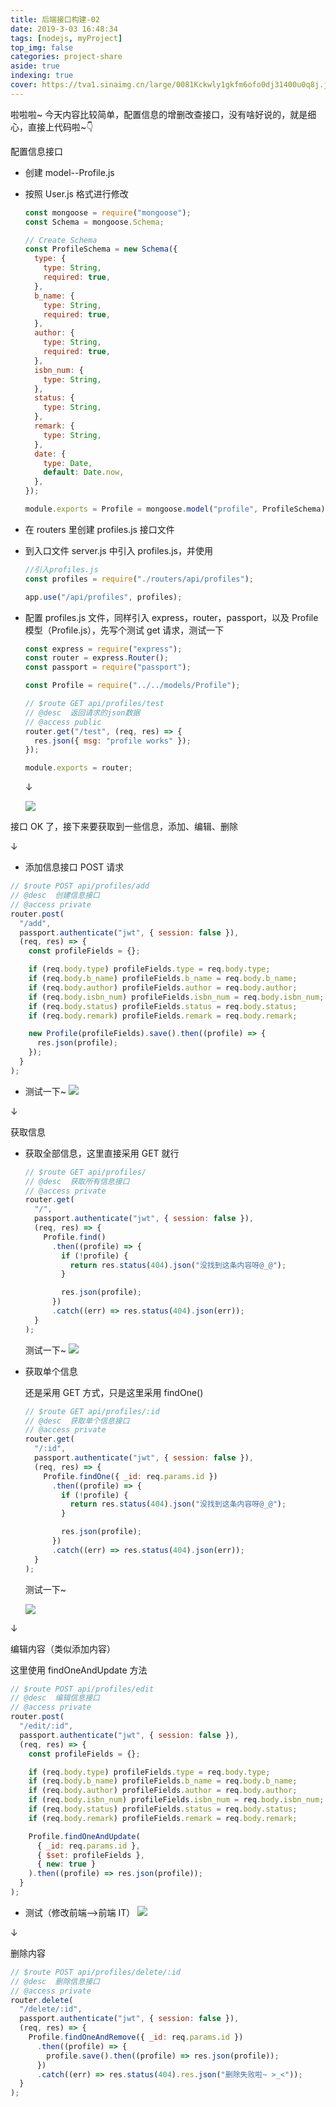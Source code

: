 ```yaml
---
title: 后端接口构建-02
date: 2019-3-03 16:48:34
tags: [nodejs, myProject]
top_img: false
categories: project-share
aside: true
indexing: true
cover: https://tva1.sinaimg.cn/large/0081Kckwly1gkfm6ofo0dj31400u0q8j.jpg
---
```


啦啦啦~
今天内容比较简单，配置信息的增删改查接口，没有啥好说的，就是细心，直接上代码啦~👇

配置信息接口

- 创建 model--Profile.js

- 按照 User.js 格式进行修改

  ```js
  const mongoose = require("mongoose");
  const Schema = mongoose.Schema;

  // Create Schema
  const ProfileSchema = new Schema({
    type: {
      type: String,
      required: true,
    },
    b_name: {
      type: String,
      required: true,
    },
    author: {
      type: String,
      required: true,
    },
    isbn_num: {
      type: String,
    },
    status: {
      type: String,
    },
    remark: {
      type: String,
    },
    date: {
      type: Date,
      default: Date.now,
    },
  });

  module.exports = Profile = mongoose.model("profile", ProfileSchema);
  ```

- 在 routers 里创建 profiles.js 接口文件

- 到入口文件 server.js 中引入 profiles.js，并使用

  ```js
  //引入profiles.js
  const profiles = require("./routers/api/profiles");

  app.use("/api/profiles", profiles);
  ```

- 配置 profiles.js 文件，同样引入 express，router，passport，以及 Profile 模型（Profile.js），先写个测试 get 请求，测试一下

  ```js
  const express = require("express");
  const router = express.Router();
  const passport = require("passport");

  const Profile = require("../../models/Profile");

  // $route GET api/profiles/test
  // @desc  返回请求的json数据
  // @access public
  router.get("/test", (req, res) => {
    res.json({ msg: "profile works" });
  });

  module.exports = router;
  ```

  ↓

  ![](https://tva1.sinaimg.cn/large/007S8ZIlly1ghxaamvf3vj30ek0c7jrp.jpg)

接口 OK 了，接下来要获取到一些信息，添加、编辑、删除

↓

- 添加信息接口 POST 请求

```js
// $route POST api/profiles/add
// @desc  创建信息接口
// @access private
router.post(
  "/add",
  passport.authenticate("jwt", { session: false }),
  (req, res) => {
    const profileFields = {};

    if (req.body.type) profileFields.type = req.body.type;
    if (req.body.b_name) profileFields.b_name = req.body.b_name;
    if (req.body.author) profileFields.author = req.body.author;
    if (req.body.isbn_num) profileFields.isbn_num = req.body.isbn_num;
    if (req.body.status) profileFields.status = req.body.status;
    if (req.body.remark) profileFields.remark = req.body.remark;

    new Profile(profileFields).save().then((profile) => {
      res.json(profile);
    });
  }
);
```

- 测试一下~
  ![](https://tva1.sinaimg.cn/large/007S8ZIlly1ghxc514z5ij30k70ey75i.jpg)

↓

获取信息

- 获取全部信息，这里直接采用 GET 就行

  ```js
  // $route GET api/profiles/
  // @desc  获取所有信息接口
  // @access private
  router.get(
    "/",
    passport.authenticate("jwt", { session: false }),
    (req, res) => {
      Profile.find()
        .then((profile) => {
          if (!profile) {
            return res.status(404).json("没找到这条内容呀@_@");
          }

          res.json(profile);
        })
        .catch((err) => res.status(404).json(err));
    }
  );
  ```

  测试一下~
  ![](https://tva1.sinaimg.cn/large/007S8ZIlly1ghxcmar20zj30i60hmwfw.jpg)

- 获取单个信息

  还是采用 GET 方式，只是这里采用 findOne()

  ```js
  // $route GET api/profiles/:id
  // @desc  获取单个信息接口
  // @access private
  router.get(
    "/:id",
    passport.authenticate("jwt", { session: false }),
    (req, res) => {
      Profile.findOne({ _id: req.params.id })
        .then((profile) => {
          if (!profile) {
            return res.status(404).json("没找到这条内容呀@_@");
          }

          res.json(profile);
        })
        .catch((err) => res.status(404).json(err));
    }
  );
  ```

  测试一下~

  ![](https://tva1.sinaimg.cn/large/007S8ZIlly1ghxcsrrxadj30hf0g0q4a.jpg)

↓

编辑内容（类似添加内容）

这里使用 findOneAndUpdate 方法

```js
// $route POST api/profiles/edit
// @desc  编辑信息接口
// @access private
router.post(
  "/edit/:id",
  passport.authenticate("jwt", { session: false }),
  (req, res) => {
    const profileFields = {};

    if (req.body.type) profileFields.type = req.body.type;
    if (req.body.b_name) profileFields.b_name = req.body.b_name;
    if (req.body.author) profileFields.author = req.body.author;
    if (req.body.isbn_num) profileFields.isbn_num = req.body.isbn_num;
    if (req.body.status) profileFields.status = req.body.status;
    if (req.body.remark) profileFields.remark = req.body.remark;

    Profile.findOneAndUpdate(
      { _id: req.params.id },
      { $set: profileFields },
      { new: true }
    ).then((profile) => res.json(profile));
  }
);
```

- 测试（修改前端-->前端 IT）
  ![](https://tva1.sinaimg.cn/large/007S8ZIlly1ghxd1awbzxj30gb0e875g.jpg)

↓

删除内容

```js
// $route POST api/profiles/delete/:id
// @desc  删除信息接口
// @access private
router.delete(
  "/delete/:id",
  passport.authenticate("jwt", { session: false }),
  (req, res) => {
    Profile.findOneAndRemove({ _id: req.params.id })
      .then((profile) => {
        profile.save().then((profile) => res.json(profile));
      })
      .catch((err) => res.status(404).res.json("删除失败啦~ >_<"));
  }
);
```
